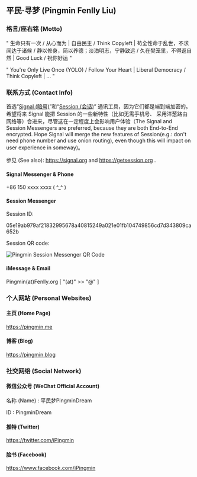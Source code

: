 ## 平民·寻梦 (Pingmin Fenlly Liu)


### 格言/座右铭 (Motto)

" 生命只有一次 / 从心而为 | 自由民主 / Think Copyleft | 苟全性命于乱世，不求闻达于诸候 / 静以修身，简以养德；淡泊明志，宁静致远 / 久在樊笼里，不得返自然 | Good Luck / 祝你好运 "

" You're Only Live Once (YOLO) / Follow Your Heart | Liberal Democracy / Think Copyleft | ... "


### 联系方式 (Contact Info)

首选“[Signal (暗号)](https://signal.org)”和“[Session (会话)](https://getsession.org)”
通讯工具，因为它们都是端到端加密的。希望将来 Signal 能把 Session 的一些新特性（比如无需手机号、
采用洋葱路由网络等）合进来，尽管这在一定程度上会影响用户体验（The Signal and Session Messengers
are preferred, because they are both End-to-End encrypted. Hope Signal will merge the
new features of Session(e.g.: don't need phone number and use onion routing), even
though this will impact on user experience in someway)。

参见 (See also): https://signal.org and https://getsession.org .

#### Signal Messenger & Phone

+86 150 xxxx xxxx ( ^_^ )

#### Session Messenger

Session ID:

  05e19ab979af21832995678a40815249a021e01fb104749856cd7d343809ca652b

Session QR code:

  ![Pingmin Session Messenger QR Code](https://pingmin.me/img/pingmin-qr-codes/session-messenger.png)

#### iMessage & Email

Pingmin(at)Fenlly.org  [ "(at)" >> "@" ]


### 个人网站 (Personal Websites)

#### 主页 (Home Page)

https://pingmin.me

#### 博客 (Blog)

https://pingmin.blog


### 社交网络 (Social Network)

#### 微信公众号 (WeChat Official Account)

名称 (Name) : 平民梦PingminDream

ID : PingminDream

#### 推特 (Twitter)

https://twitter.com/iPingmin

#### 脸书 (Facebook)

https://www.facebook.com/iPingmin
